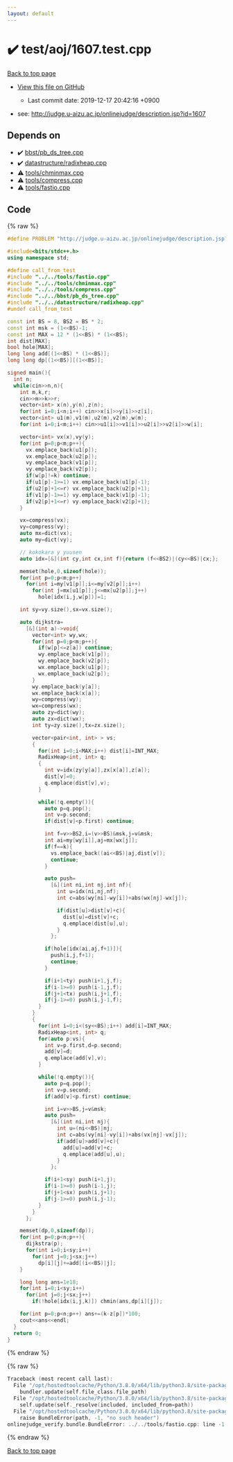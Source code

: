 ```yaml
---
layout: default
---
```


<!-- mathjax config similar to math.stackexchange -->
<script type="text/javascript" async
  src="https://cdnjs.cloudflare.com/ajax/libs/mathjax/2.7.5/MathJax.js?config=TeX-MML-AM_CHTML">
</script>
<script type="text/x-mathjax-config">
  MathJax.Hub.Config({
    TeX: { equationNumbers: { autoNumber: "AMS" }},
    tex2jax: {
      inlineMath: [ ['$','$'] ],
      processEscapes: true
    },
    "HTML-CSS": { matchFontHeight: false },
    displayAlign: "left",
    displayIndent: "2em"
  });
</script>

<script type="text/javascript" src="https://cdnjs.cloudflare.com/ajax/libs/jquery/3.4.1/jquery.min.js"></script>
<script src="https://cdn.jsdelivr.net/npm/jquery-balloon-js@1.1.2/jquery.balloon.min.js" integrity="sha256-ZEYs9VrgAeNuPvs15E39OsyOJaIkXEEt10fzxJ20+2I=" crossorigin="anonymous"></script>
<script type="text/javascript" src="../../../assets/js/copy-button.js"></script>
<link rel="stylesheet" href="../../../assets/css/copy-button.css" />


# :heavy_check_mark: test/aoj/1607.test.cpp

<a href="../../../index.html">Back to top page</a>

* <a href="{{ site.github.repository_url }}/blob/master/test/aoj/1607.test.cpp">View this file on GitHub</a>
    - Last commit date: 2019-12-17 20:42:16 +0900


* see: <a href="http://judge.u-aizu.ac.jp/onlinejudge/description.jsp?id=1607">http://judge.u-aizu.ac.jp/onlinejudge/description.jsp?id=1607</a>


## Depends on

* :heavy_check_mark: <a href="../../../library/bbst/pb_ds_tree.cpp.html">bbst/pb_ds_tree.cpp</a>
* :heavy_check_mark: <a href="../../../library/datastructure/radixheap.cpp.html">datastructure/radixheap.cpp</a>
* :warning: <a href="../../../library/tools/chminmax.cpp.html">tools/chminmax.cpp</a>
* :warning: <a href="../../../library/tools/compress.cpp.html">tools/compress.cpp</a>
* :warning: <a href="../../../library/tools/fastio.cpp.html">tools/fastio.cpp</a>


## Code

<a id="unbundled"></a>
{% raw %}
```cpp
#define PROBLEM "http://judge.u-aizu.ac.jp/onlinejudge/description.jsp?id=1607"

#include<bits/stdc++.h>
using namespace std;

#define call_from_test
#include "../../tools/fastio.cpp"
#include "../../tools/chminmax.cpp"
#include "../../tools/compress.cpp"
#include "../../bbst/pb_ds_tree.cpp"
#include "../../datastructure/radixheap.cpp"
#undef call_from_test

const int BS = 8, BS2 = BS * 2;
const int msk = (1<<BS)-1;
const int MAX = 12 * (1<<BS) * (1<<BS);
int dist[MAX];
bool hole[MAX];
long long add[(1<<BS) * (1<<BS)];
long long dp[(1<<BS)][(1<<BS)];

signed main(){
  int n;
  while(cin>>n,n){
    int m,k,r;
    cin>>m>>k>>r;
    vector<int> x(n),y(n),z(n);
    for(int i=0;i<n;i++) cin>>x[i]>>y[i]>>z[i];
    vector<int> u1(m),v1(m),u2(m),v2(m),w(m);
    for(int i=0;i<m;i++) cin>>u1[i]>>v1[i]>>u2[i]>>v2[i]>>w[i];

    vector<int> vx(x),vy(y);
    for(int p=0;p<m;p++){
      vx.emplace_back(u1[p]);
      vx.emplace_back(u2[p]);
      vy.emplace_back(v1[p]);
      vy.emplace_back(v2[p]);
      if(w[p]!=k) continue;
      if(u1[p]-1>=1) vx.emplace_back(u1[p]-1);
      if(u2[p]+1<=r) vx.emplace_back(u2[p]+1);
      if(v1[p]-1>=1) vy.emplace_back(v1[p]-1);
      if(v2[p]+1<=r) vy.emplace_back(v2[p]+1);
    }

    vx=compress(vx);
    vy=compress(vy);
    auto mx=dict(vx);
    auto my=dict(vy);

    // kokokara y yuusen
    auto idx=[&](int cy,int cx,int f){return (f<<BS2)|(cy<<BS)|cx;};

    memset(hole,0,sizeof(hole));
    for(int p=0;p<m;p++)
      for(int i=my[v1[p]];i<=my[v2[p]];i++)
        for(int j=mx[u1[p]];j<=mx[u2[p]];j++)
          hole[idx(i,j,w[p])]=1;

    int sy=vy.size(),sx=vx.size();

    auto dijkstra=
      [&](int a)->void{
        vector<int> wy,wx;
        for(int p=0;p<m;p++){
          if(w[p]<=z[a]) continue;
          wy.emplace_back(v1[p]);
          wy.emplace_back(v2[p]);
          wx.emplace_back(u1[p]);
          wx.emplace_back(u2[p]);
        }
        wy.emplace_back(y[a]);
        wx.emplace_back(x[a]);
        wy=compress(wy);
        wx=compress(wx);
        auto zy=dict(wy);
        auto zx=dict(wx);
        int ty=zy.size(),tx=zx.size();

        vector<pair<int, int> > vs;
        {
          for(int i=0;i<MAX;i++) dist[i]=INT_MAX;
          RadixHeap<int, int> q;
          {
            int v=idx(zy[y[a]],zx[x[a]],z[a]);
            dist[v]=0;
            q.emplace(dist[v],v);
          }

          while(!q.empty()){
            auto p=q.pop();
            int v=p.second;
            if(dist[v]<p.first) continue;

            int f=v>>BS2,i=(v>>BS)&msk,j=v&msk;
            int ai=my[wy[i]],aj=mx[wx[j]];
            if(f==k){
              vs.emplace_back((ai<<BS)|aj,dist[v]);
              continue;
            }

            auto push=
              [&](int ni,int nj,int nf){
                int u=idx(ni,nj,nf);
                int c=abs(wy[ni]-wy[i])+abs(wx[nj]-wx[j]);

                if(dist[u]>dist[v]+c){
                  dist[u]=dist[v]+c;
                  q.emplace(dist[u],u);
                }
              };

            if(hole[idx(ai,aj,f+1)]){
              push(i,j,f+1);
              continue;
            }

            if(i+1<ty) push(i+1,j,f);
            if(i-1>=0) push(i-1,j,f);
            if(j+1<tx) push(i,j+1,f);
            if(j-1>=0) push(i,j-1,f);
          }
        }
        {
          for(int i=0;i<(sy<<BS);i++) add[i]=INT_MAX;
          RadixHeap<int, int> q;
          for(auto p:vs){
            int v=p.first,d=p.second;
            add[v]=d;
            q.emplace(add[v],v);
          }

          while(!q.empty()){
            auto p=q.pop();
            int v=p.second;
            if(add[v]<p.first) continue;

            int i=v>>BS,j=v&msk;
            auto push=
              [&](int ni,int nj){
                int u=(ni<<BS)|nj;
                int c=abs(vy[ni]-vy[i])+abs(vx[nj]-vx[j]);
                if(add[u]>add[v]+c){
                  add[u]=add[v]+c;
                  q.emplace(add[u],u);
                }
              };

            if(i+1<sy) push(i+1,j);
            if(i-1>=0) push(i-1,j);
            if(j+1<sx) push(i,j+1);
            if(j-1>=0) push(i,j-1);
          }
        }
      };

    memset(dp,0,sizeof(dp));
    for(int p=0;p<n;p++){
      dijkstra(p);
      for(int i=0;i<sy;i++)
        for(int j=0;j<sx;j++)
          dp[i][j]+=add[(i<<BS)|j];
    }

    long long ans=1e18;
    for(int i=0;i<sy;i++)
      for(int j=0;j<sx;j++)
        if(!hole[idx(i,j,k)]) chmin(ans,dp[i][j]);

    for(int p=0;p<n;p++) ans+=(k-z[p])*100;
    cout<<ans<<endl;
  }
  return 0;
}

```
{% endraw %}

<a id="bundled"></a>
{% raw %}
```cpp
Traceback (most recent call last):
  File "/opt/hostedtoolcache/Python/3.8.0/x64/lib/python3.8/site-packages/onlinejudge_verify/docs.py", line 339, in write_contents
    bundler.update(self.file_class.file_path)
  File "/opt/hostedtoolcache/Python/3.8.0/x64/lib/python3.8/site-packages/onlinejudge_verify/bundle.py", line 150, in update
    self.update(self._resolve(included, included_from=path))
  File "/opt/hostedtoolcache/Python/3.8.0/x64/lib/python3.8/site-packages/onlinejudge_verify/bundle.py", line 52, in _resolve
    raise BundleError(path, -1, "no such header")
onlinejudge_verify.bundle.BundleError: ../../tools/fastio.cpp: line -1: no such header

```
{% endraw %}

<a href="../../../index.html">Back to top page</a>

